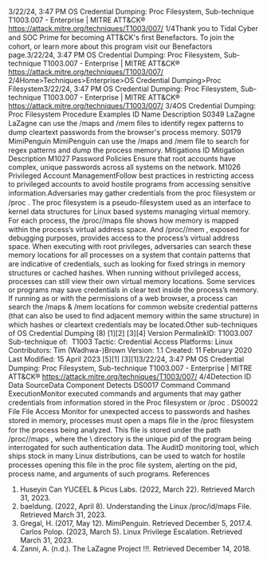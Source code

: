 3/22/24, 3:47 PM OS Credential Dumping: Proc Filesystem, Sub-technique T1003.007 - Enterprise | MITRE ATT&CK®
https://attack.mitre.org/techniques/T1003/007/ 1/4Thank you to Tidal Cyber and SOC Prime for becoming ATT&CK's ﬁrst Benefactors. To join the cohort, or learn more about this program visit our
Benefactors page.3/22/24, 3:47 PM OS Credential Dumping: Proc Filesystem, Sub-technique T1003.007 - Enterprise | MITRE ATT&CK®
https://attack.mitre.org/techniques/T1003/007/ 2/4Home>Techniques>Enterprise>OS Credential Dumping>Proc Filesystem3/22/24, 3:47 PM OS Credential Dumping: Proc Filesystem, Sub-technique T1003.007 - Enterprise | MITRE ATT&CK®
https://attack.mitre.org/techniques/T1003/007/ 3/4OS Credential Dumping: Proc Filesystem
Procedure Examples
ID Name Description
S0349 LaZagne LaZagne can use the /maps and /mem ﬁles to identify regex patterns to dump cleartext
passwords from the browser's process memory.
S0179 MimiPenguin MimiPenguin can use the /maps and /mem ﬁle to search for regex patterns and dump the
process memory.
Mitigations
ID Mitigation Description
M1027 Password Policies Ensure that root accounts have complex, unique passwords across all systems on the network.
M1026 Privileged Account
ManagementFollow best practices in restricting access to privileged accounts to avoid hostile programs
from accessing sensitive information.Adversaries may gather credentials from the proc ﬁlesystem or /proc . The proc ﬁlesystem is a pseudo-ﬁlesystem used as an interface to
kernel data structures for Linux based systems managing virtual memory. For each process, the /proc//maps ﬁle shows how memory
is mapped within the process’s virtual address space. And /proc//mem , exposed for debugging purposes, provides access to the
process’s virtual address space.
When executing with root privileges, adversaries can search these memory locations for all processes on a system that contain patterns that
are indicative of credentials, such as looking for ﬁxed strings in memory structures or cached hashes. When running without privileged
access, processes can still view their own virtual memory locations. Some services or programs may save credentials in clear text inside the
process’s memory.
If running as or with the permissions of a web browser, a process can search the /maps & /mem locations for common website credential
patterns (that can also be used to ﬁnd adjacent memory within the same structure) in which hashes or cleartext credentials may be located.Other sub-techniques of OS Credential Dumping (8)
[1][2]
[3][4]
Version PermalinkID: T1003.007
Sub-technique of:  T1003
 
Tactic: Credential Access
 
Platforms: Linux
Contributors: Tim (Wadhwa-)Brown
Version: 1.1
Created: 11 February 2020
Last Modiﬁed: 15 April 2023
[5][1]
[3][1]3/22/24, 3:47 PM OS Credential Dumping: Proc Filesystem, Sub-technique T1003.007 - Enterprise | MITRE ATT&CK®
https://attack.mitre.org/techniques/T1003/007/ 4/4Detection
ID Data SourceData Component Detects
DS0017 Command Command
ExecutionMonitor executed commands and arguments that may gather credentials from information
stored in the Proc ﬁlesystem or /proc .
DS0022 File File Access Monitor for unexpected access to passwords and hashes stored in memory, processes must
open a maps ﬁle in the /proc ﬁlesystem for the process being analyzed. This ﬁle is stored
under the path /proc/\/maps , where the \ directory is the unique pid of the program being
interrogated for such authentication data. The AuditD monitoring tool, which ships stock in
many Linux distributions, can be used to watch for hostile processes opening this ﬁle in the
proc ﬁle system, alerting on the pid, process name, and arguments of such programs.
References
1. Huseyin Can YUCEEL & Picus Labs. (2022, March 22).
Retrieved March 31, 2023.
2. baeldung. (2022, April 8). Understanding the Linux
/proc/id/maps File. Retrieved March 31, 2023.
3. Gregal, H. (2017, May 12). MimiPenguin. Retrieved December
5, 2017.4. Carlos Polop. (2023, March 5). Linux Privilege Escalation.
Retrieved March 31, 2023.
5. Zanni, A. (n.d.). The LaZagne Project !!!. Retrieved December
14, 2018.